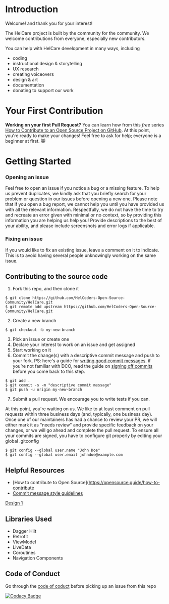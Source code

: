 # Introduction
Welcome! and thank you for your interest!

The HelCare project is built by the community for the community. We welcome contributions from everyone, especially new contributors.

You can help with HelCare development in many ways, including

- coding
- instructional design & storytelling
- UX research
- creating voiceovers
- design & art
- documentation
- donating to support our work

# Your First Contribution
**Working on your first Pull Request?** You can learn how from this *free* series [How to Contribute to an Open Source Project on GitHub](https://kcd.im/pull-request).
At this point, you're ready to make your changes! Feel free to ask for help; everyone is a beginner at first. 😸

# Getting Started
### Opening an issue
Feel free to open an issue if you notice a bug or a missing feature. To help us prevent duplicates, we kindly ask that you briefly search for your problem or question in our issues before opening a new one.
Please note that if you open a bug report, we cannot help you until you have provided us with all the relevant information. Respectfully, we do not have the time to try and recreate an error given with minimal or no context, so by providing this information you are helping us help you! Provide descriptions to the best of your ability, and please include screenshots and error logs if applicable.

### Fixing an issue
If you would like to fix an existing issue, leave a comment on it to indicate. This is to avoid having several people unknowingly working on the same issue.

## Contributing to the source code
1. Fork this repo, and then clone it
```
$ git clone https://github.com/HelCoders-Open-Source-Community/HelCare.git
$ git remote add upstream https://github.com/HelCoders-Open-Source-Community/HelCare.git
```
2. Create a new branch

```$ git checkout -b my-new-branch```

3. Pick an issue or create one
4. Declare your interest to work on an issue and get assigned
5. Start working on it
6. Commit the change(s) with a descriptive commit message and push to your fork. PS: here's a guide for [writing good commit messages](https://www.freecodecamp.org/news/how-to-write-better-git-commit-messages/). if you’re not familiar with DCO, read the guide on [signing off commits](#signing-off-on-commits) before you come back to this step. 
```
$ git add .
$ git commit -s -m "descriptive commit message"
$ git push -u origin my-new-branch
```
 
7. Submit a pull request. We encourage you to write tests if you can.

At this point, you're waiting on us. We like to at least comment on pull requests within three business days (and, typically, one business day). Once one of our maintainers has had a chance to review your PR, we will either mark it as "needs review" and provide specific feedback on your changes, or we will go ahead and complete the pull request.
To ensure all your commits are signed, you have to configure git properly by editing your global .gitconfig
```
$ git config --global user.name "John Doe" 
$ git config --global user.email johndoe@example.com

```

## Helpful Resources
- [How to contribute to Open Source](https://opensource.guide/how-to-contribute
- [Commit message style guidelines](https://commit.style/)

 
[Design 1](https://www.figma.com/file/n0RTLNkXAi46Us3WcTiFWO/Health-Buddy?type=design&node-id=0-1&mode=design&t=VZlCzqQvGJXUp3GV-0)


## Libraries Used

* Dagger Hilt
* Retrofit
* ViewModel
* LiveData
* Coroutines
* Navigation Components

## Code of Conduct
Go through the [code of coduct](https://github.com/HelCoders-Open-Source-Community/HelCare/wiki/Contributor-Covenant-Code-of-Conduct) before picking up an issue from this repo 


[![Codacy Badge](https://app.codacy.com/project/badge/Grade/098d739ea9504dadabbcc4898eaff86e)](https://app.codacy.com/gh/ALCOpenSource/Mentor-Management-System-Team-1/dashboard?utm_source=gh\&utm_medium=referral\&utm_content=\&utm_campaign=Badge_grade)
